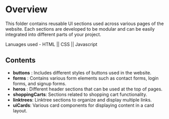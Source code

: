 # Overview

This folder contains reusable UI sections used across various pages of the website. Each sections are developed to be modular and can be easily integrated into different parts of your project.

Lanuages used - HTML || CSS || Javascript

## Contents

- **buttons** : Includes different styles of buttons used in the website.
- **forms** : Contains various form elements such as contact forms, login forms, and signup forms.
- **heros** : Different header sections that can be used at the top of pages.
- **shoppingCarts**: Sections related to shopping cart functionality.
- **linktrees**: Linktree sections to organize and display multiple links.
- **uiCards**: Various card components for displaying content in a card layout.
